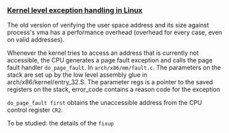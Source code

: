 ### [Kernel level exception handling in Linux](Documentation/x86/exception-tables.txt)
The old version of verifying the user space address and its size against process's vma has a performance overhead (overhead for every case, even on valid addresses).

Whenever the kernel tries to access an address that is currently not accessible, the CPU generates a page fault exception and calls the page fault handler `do_page_fault`. In `arch/x86/mm/fault.c`. The parameters on the stack are set up by the low level assembly glue in arch/x86/kernel/entry_32.S. The parameter regs is a pointer to the saved registers on the stack, error_code contains a reason code for the exception

`do_page_fault first` obtains the unaccessible address from the CPU control register `CR2`.

To be studied: the details of the `fixup`
